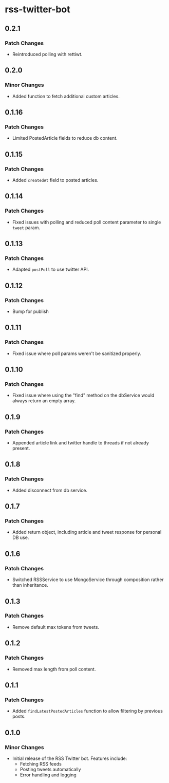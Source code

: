 # rss-twitter-bot

## 0.2.1

### Patch Changes

- Reintroduced polling with rettiwt.

## 0.2.0

### Minor Changes

- Added function to fetch additional custom articles.

## 0.1.16

### Patch Changes

- Limited PostedArticle fields to reduce db content.

## 0.1.15

### Patch Changes

- Added `createdAt` field to posted articles.

## 0.1.14

### Patch Changes

- Fixed issues with polling and reduced poll content parameter to single `tweet` param.

## 0.1.13

### Patch Changes

- Adapted `postPoll` to use twitter API.

## 0.1.12

### Patch Changes

- Bump for publish

## 0.1.11

### Patch Changes

- Fixed issue where poll params weren't be sanitized properly.

## 0.1.10

### Patch Changes

- Fixed issue where using the "find" method on the dbService would always return an empty array.

## 0.1.9

### Patch Changes

- Appended article link and twitter handle to threads if not already present.

## 0.1.8

### Patch Changes

- Added disconnect from db service.

## 0.1.7

### Patch Changes

- Added return object, including article and tweet response for personal DB use.

## 0.1.6

### Patch Changes

- Switched RSSService to use MongoService through composition rather than inheritance.

## 0.1.3

### Patch Changes

- Remove default max tokens from tweets.

## 0.1.2

### Patch Changes

- Removed max length from poll content.

## 0.1.1

### Patch Changes

- Added `findLatestPostedArticles` function to allow filtering by previous posts.

## 0.1.0

### Minor Changes

- Initial release of the RSS Twitter bot. Features include:
  - Fetching RSS feeds
  - Posting tweets automatically
  - Error handling and logging
